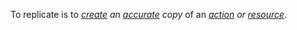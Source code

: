 To replicate is to *[create](https://github.com/gcassel/Modular-Organization-Terminology/blob/master/terms/create.md) an [accurate](https://github.com/gcassel/Modular-Organization-Terminology/blob/master/terms/accurate.md) copy* of an *[action](https://github.com/gcassel/Modular-Organization-Terminology/blob/master/terms/act.md) or [resource](https://github.com/gcassel/Modular-Organization-Terminology/blob/master/terms/resource.md)*.

